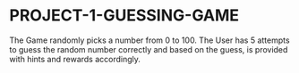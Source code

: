 # PROJECT-1-GUESSING-GAME
The Game randomly picks a number from 0 to 100. The User has 5 attempts to guess  the random number correctly and based on the guess, is provided with hints and  rewards accordingly.
